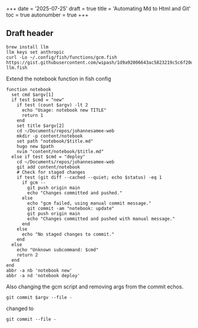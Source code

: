 +++
date = '2025-07-25'
draft = true
title = 'Automating Md to Html and Git'
toc = true
autonumber = true
+++

## Draft header
```fish
brew install llm
llm keys set anthropic
curl -Lo ~/.config/fish/functions/gcm.fish https://gist.githubusercontent.com/wipash/1d9a92006643ac5823219c5c6f20da89/raw/gcm-llm.fish
```

Extend the notebook function in fish config
```fish
function notebook
  set cmd $argv[1]
  if test $cmd = "new"
    if test (count $argv) -lt 2
      echo "Usage: notebook new TITLE"
      return 1
    end
    set title $argv[2]
    cd ~/Documents/repos/johannesamee-web
    mkdir -p content/notebook
    set path "notebook/$title.md"
    hugo new $path
    nvim "content/notebook/$title.md"
  else if test $cmd = "deploy"
    cd ~/Documents/repos/johannesamee-web
    git add content/notebook
    # Check for staged changes
    if test (git diff --cached --quiet; echo $status) -eq 1
      if gcm --
        git push origin main
        echo "Changes committed and pushed."
      else
        echo "gcm failed, using manual commit message."
        git commit -am "notebook: update"
        git push origin main
        echo "Changes committed and pushed with manual message."
      end
    else
      echo "No staged changes to commit."
    end
  else
    echo "Unknown subcommand: $cmd"
    return 2
  end
end
abbr -a nb 'notebook new'
abbr -a nd 'notebook deploy'
```

Also changing the gcm script and removing args from the commit echos.
```fish
git commit $argv --file -
```
changed to
```fish
git commit --file -
```
